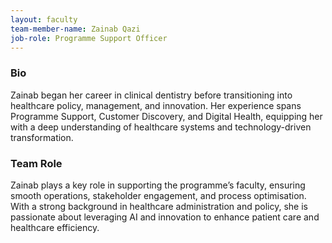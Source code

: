 ```yaml
---
layout: faculty
team-member-name: Zainab Qazi
job-role: Programme Support Officer
---
```


### Bio
Zainab began her career in clinical dentistry before transitioning into healthcare policy, management, and innovation. Her experience spans Programme Support, Customer Discovery, and Digital Health, equipping her with a deep understanding of healthcare systems and technology-driven transformation.

### Team Role
Zainab plays a key role in supporting the programme’s faculty, ensuring smooth operations, stakeholder engagement, and process optimisation. With a strong background in healthcare administration and policy, she is passionate about leveraging AI and innovation to enhance patient care and healthcare efficiency.

